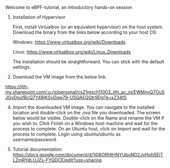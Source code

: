 Welcome to eBPF-tutorial, an introductory hands-on session

1. Installation of Hypervisor
   
   First, install Virtualbox (or an equivalent hypervisor) on the host system. Download the binary from the links below according to your host OS:

   Windows: https://www.virtualbox.org/wiki/Downloads 

   Linux: https://www.virtualbox.org/wiki/Linux_Downloads 

   The installation should be straightforward. You can stick with the default settings. 

2. Download the VM image from the below link.

https://iith-my.sharepoint.com/:u:/g/personal/cs21resch11003_iith_ac_in/EWMnvQ7OuSJGvDpufBcQ7Y4BjKSyDqw79-USQAEQQtr9Dg?e=xZ34fS
   
4. Import the downloaded VM image.
   You can navigate to the installed location and double-click on the .ova file you downloaded. The screen below would be visible. Double-click on the Name and rename the VM if you wish to. Click Finish on a Windows host machine and wait for the process to complete. On an Ubuntu host, click on Import and wait for the process to complete. 
Login using ubuntu/ubuntu as username/password.

5. Tutorial documentation: https://docs.google.com/document/d/1i08ORHtHNYUboND2JvHohSEjTLZmRYdLUJZs-FYQDCE/edit?usp=sharing

 





